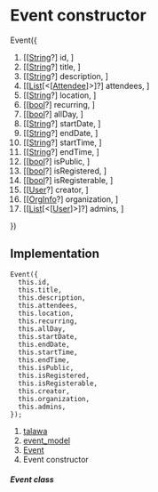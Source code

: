 
<div>

# Event constructor

</div>


Event({

1.  [[[String](https://api.flutter.dev/flutter/dart-core/String-class.md)?]
    id, ]
2.  [[[String](https://api.flutter.dev/flutter/dart-core/String-class.html)?]
    title, ]
3.  [[[String](https://api.flutter.dev/flutter/dart-core/String-class.html)?]
    description, ]
4.  [[[List](https://api.flutter.dev/flutter/dart-core/List-class.html)[\<[[Attendee](../../models_events_event_model/Attendee-class.md)]\>]?]
    attendees, ]
5.  [[[String](https://api.flutter.dev/flutter/dart-core/String-class.html)?]
    location, ]
6.  [[[bool](https://api.flutter.dev/flutter/dart-core/bool-class.html)?]
    recurring, ]
7.  [[[bool](https://api.flutter.dev/flutter/dart-core/bool-class.html)?]
    allDay, ]
8.  [[[String](https://api.flutter.dev/flutter/dart-core/String-class.html)?]
    startDate, ]
9.  [[[String](https://api.flutter.dev/flutter/dart-core/String-class.html)?]
    endDate, ]
10. [[[String](https://api.flutter.dev/flutter/dart-core/String-class.html)?]
    startTime, ]
11. [[[String](https://api.flutter.dev/flutter/dart-core/String-class.html)?]
    endTime, ]
12. [[[bool](https://api.flutter.dev/flutter/dart-core/bool-class.html)?]
    isPublic, ]
13. [[[bool](https://api.flutter.dev/flutter/dart-core/bool-class.html)?]
    isRegistered, ]
14. [[[bool](https://api.flutter.dev/flutter/dart-core/bool-class.html)?]
    isRegisterable, ]
15. [[[User](../../models_user_user_info/User-class.md)?]
    creator, ]
16. [[[OrgInfo](../../models_organization_org_info/OrgInfo-class.md)?]
    organization, ]
17. [[[List](https://api.flutter.dev/flutter/dart-core/List-class.html)[\<[[User](../../models_user_user_info/User-class.md)]\>]?]
    admins, ]

})



## Implementation

``` language-dart
Event({
  this.id,
  this.title,
  this.description,
  this.attendees,
  this.location,
  this.recurring,
  this.allDay,
  this.startDate,
  this.endDate,
  this.startTime,
  this.endTime,
  this.isPublic,
  this.isRegistered,
  this.isRegisterable,
  this.creator,
  this.organization,
  this.admins,
});
```







1.  [talawa](../../index.md)
2.  [event_model](../../models_events_event_model/)
3.  [Event](../../models_events_event_model/Event-class.md)
4.  Event constructor

##### Event class







